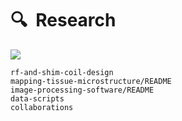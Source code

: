 # 🔍&nbsp; Research

<div class="pdf-container">
  <div class="r4-3">
    <object data="../_static/_media/neuropolyslides.pdf" type="application/pdf">
      <!-- fallback: -->
      <a href="../_static/_media/neuropolyslides.pdf"><img src="../_static/_media/neuropolyslides.png" type="image/png" /></a>
    </object>
  </div>
</div>

```{toctree}
rf-and-shim-coil-design
mapping-tissue-microstructure/README
image-processing-software/README
data-scripts
collaborations
```
